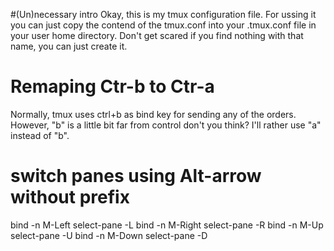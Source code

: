 #(Un)necessary intro
Okay, this is my tmux configuration file. For ussing it you can just copy the contend of the tmux.conf into your .tmux.conf file in your user home directory. Don't get scared if you find nothing with that name, you can just create it.

# Remaping Ctr-b to Ctr-a
Normally, tmux uses ctrl+b as bind key for sending any of the orders. However, "b" is a little bit far from control don't you think? I'll rather use "a" instead of "b".


# switch panes using Alt-arrow without prefix
bind -n M-Left select-pane -L
bind -n M-Right select-pane -R
bind -n M-Up select-pane -U
bind -n M-Down select-pane -D
